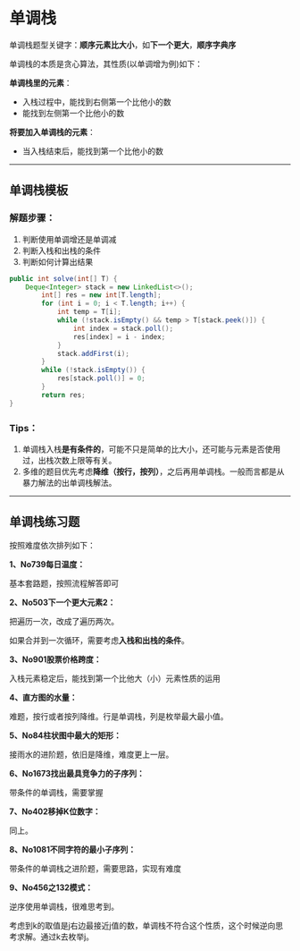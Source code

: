 

# 单调栈

单调栈题型关键字：**顺序元素比大小**，如**下一个更大**，**顺序字典序**

单调栈的本质是贪心算法，其性质(以单调增为例)如下：

**单调栈里的元素**：

- 入栈过程中，能找到右侧第一个比他小的数
- 能找到左侧第一个比他小的数

**将要加入单调栈的元素**：

- 当入栈结束后，能找到第一个比他小的数

------

## 单调栈模板

### 解题步骤：

1. 判断使用单调增还是单调减
2. 判断入栈和出栈的条件
3. 判断如何计算出结果

```java
public int solve(int[] T) {
    Deque<Integer> stack = new LinkedList<>();
        int[] res = new int[T.length];
        for (int i = 0; i < T.length; i++) {
            int temp = T[i];
            while (!stack.isEmpty() && temp > T[stack.peek()]) {
                int index = stack.poll();
                res[index] = i - index;
            }
            stack.addFirst(i);
        }
        while (!stack.isEmpty()) {
            res[stack.poll()] = 0;
        }
        return res;
}
```
### Tips：

1. 单调栈入栈**是有条件的**，可能不只是简单的比大小，还可能与元素是否使用过，出栈次数上限等有关。
2. 多维的题目优先考虑**降维（按行，按列）**，之后再用单调栈。一般而言都是从暴力解法的出单调栈解法。

------

## 单调栈练习题

按照难度依次排列如下：

**1、No739每日温度：**

基本套路题，按照流程解答即可

**2、No503下一个更大元素2：**

把遍历一次，改成了遍历两次。

如果合并到一次循环，需要考虑**入栈和出栈的条件**。

**3、No901股票价格跨度：**

入栈元素稳定后，能找到第一个比他大（小）元素性质的运用

**4、直方图的水量：**

难题，按行或者按列降维。行是单调栈，列是枚举最大最小值。

**5、No84柱状图中最大的矩形：**

接雨水的进阶题，依旧是降维，难度更上一层。

**6、No1673找出最具竞争力的子序列：**

带条件的单调栈，需要掌握

**7、No402移掉K位数字：**

同上。

**8、No1081不同字符的最小子序列：**

带条件的单调栈之进阶题，需要思路，实现有难度

**9、No456之132模式：**

逆序使用单调栈，很难思考到。

考虑到k的取值是j右边最接近j值的数，单调栈不符合这个性质，这个时候逆向思考求解。通过k去枚举j。
